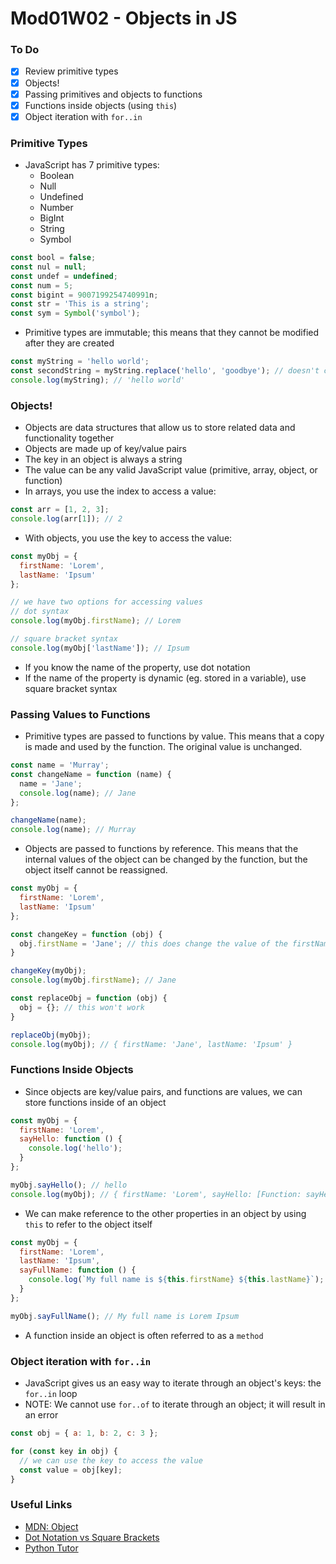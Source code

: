 # Mod01W02 - Objects in JS

### To Do
- [x] Review primitive types
- [x] Objects!
- [x] Passing primitives and objects to functions
- [x] Functions inside objects (using `this`)
- [x] Object iteration with `for..in`

### Primitive Types
- JavaScript has 7 primitive types:
  - Boolean
  - Null
  - Undefined
  - Number
  - BigInt
  - String
  - Symbol

```js
const bool = false;
const nul = null;
const undef = undefined;
const num = 5;
const bigint = 9007199254740991n;
const str = 'This is a string';
const sym = Symbol('symbol');
```

- Primitive types are immutable; this means that they cannot be modified after they are created

```js
const myString = 'hello world';
const secondString = myString.replace('hello', 'goodbye'); // doesn't change myString
console.log(myString); // 'hello world'
```

### Objects!
- Objects are data structures that allow us to store related data and functionality together
- Objects are made up of key/value pairs
- The key in an object is always a string
- The value can be any valid JavaScript value (primitive, array, object, or function)
- In arrays, you use the index to access a value:

```js
const arr = [1, 2, 3];
console.log(arr[1]); // 2
```

- With objects, you use the key to access the value:

```js
const myObj = {
  firstName: 'Lorem',
  lastName: 'Ipsum'
};

// we have two options for accessing values
// dot syntax
console.log(myObj.firstName); // Lorem

// square bracket syntax
console.log(myObj['lastName']); // Ipsum
```

- If you know the name of the property, use dot notation
- If the name of the property is dynamic (eg. stored in a variable), use square bracket syntax

### Passing Values to Functions
- Primitive types are passed to functions by value. This means that a copy is made and used by the function. The original value is unchanged.

```js
const name = 'Murray';
const changeName = function (name) {
  name = 'Jane';
  console.log(name); // Jane
};

changeName(name);
console.log(name); // Murray
```

- Objects are passed to functions by reference. This means that the internal values of the object can be changed by the function, but the object itself cannot be reassigned.

```js
const myObj = {
  firstName: 'Lorem',
  lastName: 'Ipsum'
};

const changeKey = function (obj) {
  obj.firstName = 'Jane'; // this does change the value of the firstName key
}

changeKey(myObj);
console.log(myObj.firstName); // Jane

const replaceObj = function (obj) {
  obj = {}; // this won't work
}

replaceObj(myObj);
console.log(myObj); // { firstName: 'Jane', lastName: 'Ipsum' }
```

### Functions Inside Objects
- Since objects are key/value pairs, and functions are values, we can store functions inside of an object

```js
const myObj = {
  firstName: 'Lorem',
  sayHello: function () {
    console.log('hello');
  }
};

myObj.sayHello(); // hello
console.log(myObj); // { firstName: 'Lorem', sayHello: [Function: sayHello] }
```

- We can make reference to the other properties in an object by using `this` to refer to the object itself

```js
const myObj = {
  firstName: 'Lorem',
  lastName: 'Ipsum',
  sayFullName: function () {
    console.log(`My full name is ${this.firstName} ${this.lastName}`);
  }
};

myObj.sayFullName(); // My full name is Lorem Ipsum
```

- A function inside an object is often referred to as a `method`

### Object iteration with `for..in`
* JavaScript gives us an easy way to iterate through an object's keys: the `for..in` loop
* NOTE: We cannot use `for..of` to iterate through an object; it will result in an error

```js
const obj = { a: 1, b: 2, c: 3 };

for (const key in obj) {
  // we can use the key to access the value
  const value = obj[key];
}
```

### Useful Links
* [MDN: Object](https://developer.mozilla.org/en-US/docs/Web/JavaScript/Reference/Global_Objects/Object)
* [Dot Notation vs Square Brackets](https://codeburst.io/javascript-quickie-dot-notation-vs-bracket-notation-333641c0f781)
* [Python Tutor](http://www.pythontutor.com/javascript.html#mode=edit)